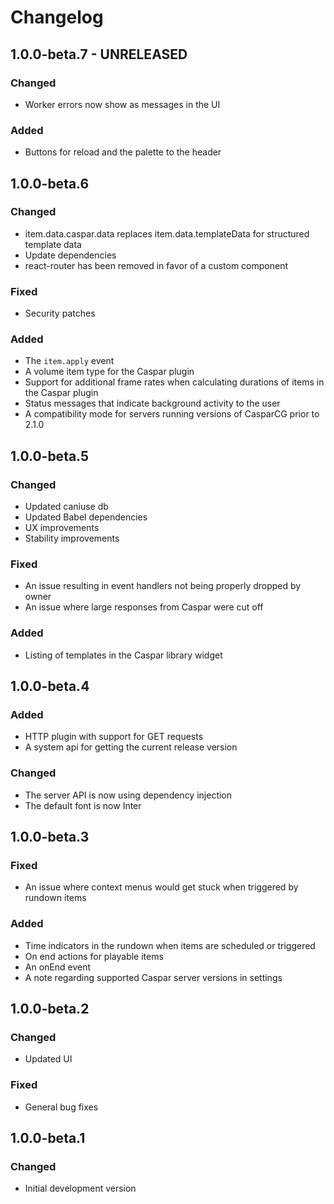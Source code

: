 # Changelog

## 1.0.0-beta.7 - UNRELEASED
### Changed
- Worker errors now show as messages in the UI
### Added
- Buttons for reload and the palette to the header

## 1.0.0-beta.6
### Changed
- item.data.caspar.data replaces item.data.templateData for structured template data
- Update dependencies
- react-router has been removed in favor of a custom component
### Fixed
- Security patches
### Added
- The `item.apply` event
- A volume item type for the Caspar plugin
- Support for additional frame rates when calculating durations of items in the Caspar plugin
- Status messages that indicate background activity to the user
- A compatibility mode for servers running versions of CasparCG prior to 2.1.0

## 1.0.0-beta.5
### Changed
- Updated caniuse db
- Updated Babel dependencies
- UX improvements
- Stability improvements
### Fixed
- An issue resulting in event handlers not being properly dropped by owner
- An issue where large responses from Caspar were cut off
### Added
- Listing of templates in the Caspar library widget

## 1.0.0-beta.4
### Added
- HTTP plugin with support for GET requests
- A system api for getting the current release version
### Changed
- The server API is now using dependency injection
- The default font is now Inter

## 1.0.0-beta.3
### Fixed
- An issue where context menus would get stuck when triggered by rundown items
### Added
- Time indicators in the rundown when items are scheduled or triggered
- On end actions for playable items
- An onEnd event
- A note regarding supported Caspar server versions in settings

## 1.0.0-beta.2
### Changed
- Updated UI
### Fixed
- General bug fixes

## 1.0.0-beta.1
### Changed
- Initial development version